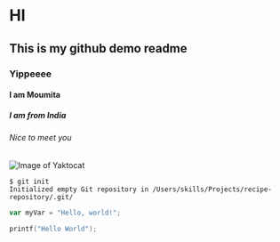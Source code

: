 # HI
## This is my github demo readme
### Yippeeee
#### I am Moumita
##### I am from India
###### Nice to meet you

![Image of Yaktocat](https://octodex.github.com/images/yaktocat.png)

```
$ git init
Initialized empty Git repository in /Users/skills/Projects/recipe-repository/.git/
```
``` javascript
var myVar = "Hello, world!";
```

``` C
printf("Hello World");
```

